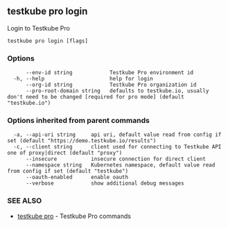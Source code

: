 ## testkube pro login

Login to Testkube Pro

```
testkube pro login [flags]
```

### Options

```
      --env-id string            Testkube Pro environment id
  -h, --help                     help for login
      --org-id string            Testkube Pro organization id
      --pro-root-domain string   defaults to testkube.io, usually don't need to be changed [required for pro mode] (default "testkube.io")
```

### Options inherited from parent commands

```
  -a, --api-uri string     api uri, default value read from config if set (default "https://demo.testkube.io/results")
  -c, --client string      client used for connecting to Testkube API one of proxy|direct (default "proxy")
      --insecure           insecure connection for direct client
      --namespace string   Kubernetes namespace, default value read from config if set (default "testkube")
      --oauth-enabled      enable oauth
      --verbose            show additional debug messages
```

### SEE ALSO

* [testkube pro](testkube_pro.md)	 - Testkube Pro commands

